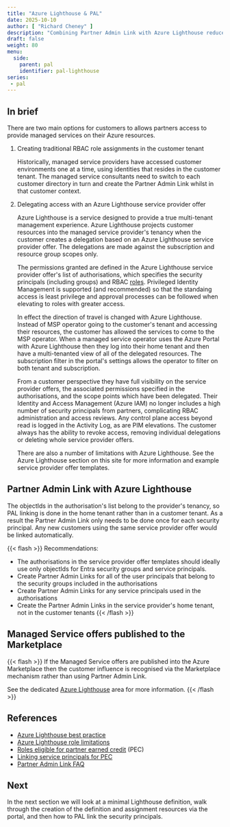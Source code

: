 ```yaml
---
title: "Azure Lighthouse & PAL"
date: 2025-10-10
author: [ "Richard Cheney" ]
description: "Combining Partner Admin Link with Azure Lighthouse reduces some of the administrative overhead. How does it differ compared to more traditional PAL configurations?"
draft: false
weight: 80
menu:
  side:
    parent: pal
    identifier: pal-lighthouse
series:
 - pal
---
```


## In brief

There are two main options for customers to allows partners access to provide managed services on their Azure resources.

1. Creating traditional RBAC role assignments in the customer tenant

    Historically, managed service providers have accessed customer environments one at a time, using identities that resides in the customer tenant. The managed service consultants need to switch to each customer directory in turn and create the Partner Admin Link whilst in that customer context.

1. Delegating access with an Azure Lighthouse service provider offer

    Azure Lighthouse is a service designed to provide a true multi-tenant management experience. Azure Lighthouse projects customer resources into the managed service provider's tenancy when the customer creates a delegation based on an Azure Lighthouse service provider offer. The delegations are made against the subscription and resource group scopes only.

    The permissions granted are defined in the Azure Lighthouse service provider offer's list of authorisations, which specifies the security principals (including groups) and RBAC [roles](https://docs.microsoft.com/azure/lighthouse/concepts/tenants-users-roles#role-support-for-azure-lighthouse). Privileged Identity Management is supported (and recommended) so that the standaing access is least privilege and approval processes can be followed when elevating to roles with greater access.

    In effect the direction of travel is changed with Azure Lighthouse. Instead of MSP operator going to the customer's tenant and accessing their resources, the customer has allowed the services to come to the MSP operator. When a managed service operator uses the Azure Portal with Azure Lighthouse then they log into their home tenant and then have a multi-tenanted view of all of the delegated resources. The subscription filter in the portal's settings allows the operator to filter on both tenant and subscription.

    From a customer perspective they have full visibility on the service provider offers, the associated permissions specified in the authorisations, and the scope points which have been delegated. Their Identity and Access Management (Azure IAM) no longer includes a high number of security principals from partners, complicating RBAC administration and access reviews. Any control plane access beyond read is logged in the Activity Log, as are PIM elevations. The customer always has the ability to revoke access, removing individual delegations or deleting whole service provider offers.

    There are also a number of limitations with Azure Lighthouse. See the Azure Lighthouse section on this site for more information and example service provider offer templates.

## Partner Admin Link with Azure Lighthouse

The objectIds in the authorisation's list belong to the provider's tenancy, so PAL linking is done in the home tenant rather than in a customer tenant. As a result the Partner Admin Link only needs to be done once for each security principal. Any new customers using the same service provider offer would be linked automatically.

{{< flash >}}
Recommendations:

- The authorisations in the service provider offer templates should ideally use only objectIds for Entra security groups and service principals.
- Create Partner Admin Links for all of the user principals that belong to the security groups included in the authorisations
- Create Partner Admin Links for any service principals used in the authorisations
- Create the Partner Admin Links in the service provider's home tenant, not in the customer tenants
{{< /flash >}}

## Managed Service offers published to the Marketplace

{{< flash >}}
If the Managed Service offers are published into the Azure Marketplace then the customer influence is recognised via the Marketplace mechanism rather than using Partner Admin Link.

See the dedicated [Azure Lighthouse](/lighthouse) area for more information.
{{< /flash >}}

## References

- [Azure Lighthouse best practice](https://docs.microsoft.com/azure/lighthouse/concepts/tenants-users-roles#best-practices-for-defining-users-and-roles)
- [Azure Lighthouse role limitations](https://docs.microsoft.com/azure/lighthouse/concepts/tenants-users-roles#role-support-for-azure-lighthouse)
- [Roles eligible for partner earned credit](https://docs.microsoft.com/partner-center/azure-roles-perms-pec) (PEC)
- [Linking service principals for PEC](https://docs.microsoft.com/azure/lighthouse/how-to/partner-earned-credit)
- [Partner Admin Link FAQ](https://docs.microsoft.com/azure/cost-management-billing/manage/link-partner-id#frequently-asked-questions)

## Next

In the next section we will look at a minimal Lighthouse definition, walk through the creation of the definition and assignment resources via the portal, and then how to PAL link the security principals.
